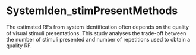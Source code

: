 # SystemIden_stimPresentMethods
The estimated RFs from system identification often depends on the quality of visual stimuli presentations. This study analyses the trade-off between the number of stimuli presented and number of repetitions used to obtain a quality RF. 
